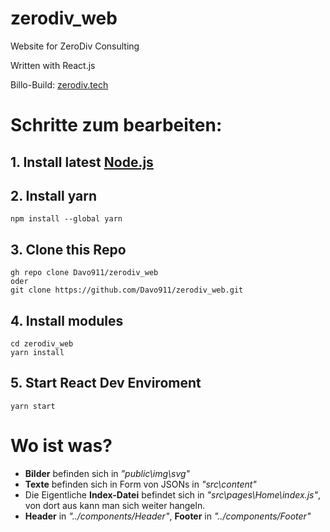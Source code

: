 # zerodiv_web
 Website for ZeroDiv Consulting

 Written with React.js

 Billo-Build: [zerodiv.tech](http://zerodiv.tech/)

# Schritte zum bearbeiten:
 ## 1. Install latest [Node.js](https://nodejs.org/en/)
 ## 2. Install yarn
 ```
 npm install --global yarn
 ```
 
 ## 3. Clone this Repo
 ```
 gh repo clone Davo911/zerodiv_web
 oder
 git clone https://github.com/Davo911/zerodiv_web.git
 ```

 ## 4. Install modules
 ```
 cd zerodiv_web
 yarn install
 ```

 ## 5. Start React Dev Enviroment
 ```
 yarn start
 ```

# Wo ist was?
- __Bilder__ befinden sich in _"public\img\svg\"_
- __Texte__ befinden sich in Form von JSONs in _"src\content\"_
- Die Eigentliche __Index-Datei__ befindet sich in _"src\pages\Home\index.js"_, von dort aus kann man sich weiter hangeln.
- __Header__ in _"../components/Header"_, __Footer__ in _"../components/Footer"_